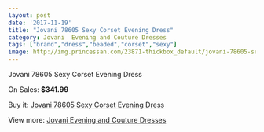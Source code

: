 ```yaml
---
layout: post
date: '2017-11-19'
title: "Jovani 78605 Sexy Corset Evening Dress"
category: Jovani  Evening and Couture Dresses
tags: ["brand","dress","beaded","corset","sexy"]
image: http://img.princessan.com/23871-thickbox_default/jovani-78605-sexy-corset-evening-dress.jpg
---
```

Jovani 78605 Sexy Corset Evening Dress

On Sales: **$341.99**
<a href="https://www.princessan.com/en/10949-jovani-78605-sexy-corset-evening-dress.html"><amp-img layout="responsive" width="600" height="600" src="//img.princessan.com/23871-thickbox_default/jovani-78605-sexy-corset-evening-dress.jpg" alt="Jovani 78605 Sexy Corset Evening Dress 0" /></a>

Buy it: [Jovani 78605 Sexy Corset Evening Dress](https://www.princessan.com/en/10949-jovani-78605-sexy-corset-evening-dress.html "Jovani 78605 Sexy Corset Evening Dress")

View more: [Jovani  Evening and Couture Dresses](https://www.princessan.com/en/83- "Jovani  Evening and Couture Dresses")